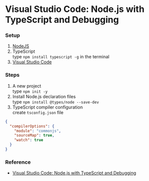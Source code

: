 # Visual Studio Code: Node.js with TypeScript and Debugging
### Setup
1. [NodeJS](http://www.nodejs.org/)
2. TypeScript  
type `npm install typescript -g` in the terminal
3. [Visual Studio Code](http://code.visualstudio.com/)

### Steps
1. A new project  
type `npm init -y`
2. Install Node.js declaration files  
type `npm install @types/node --save-dev`
3. TypeScript compiler configuration  
create `tsconfig.json` file
```json
{
  "compilerOptions": {
    "module": "commonjs",
    "sourceMap": true,
    "watch": true
  }
}
```

### Reference
* [Visual Studio Code: Node.js with TypeScript and Debugging](http://www.cross-platform-blog.com/tools/nodejs/typescript/visual-studio-code-nodejs-with-typescript-and-debugging/)
